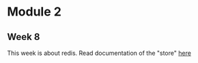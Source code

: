 # Module 2

## Week 8

This week is about redis. Read documentation of the "store" [here](/M2/Back-end/S8/store/README.md)
